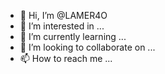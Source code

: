 - 👋 Hi, I’m @LAMER4O
- 👀 I’m interested in ...
- 🌱 I’m currently learning ...
- 💞️ I’m looking to collaborate on ...
- 📫 How to reach me ...

<!---
LAMER4O/LAMER4O is a ✨ special ✨ repository because its `README.md` (this file) appears on your GitHub profile.
You can click the Preview link to take a look at your changes.
--->
